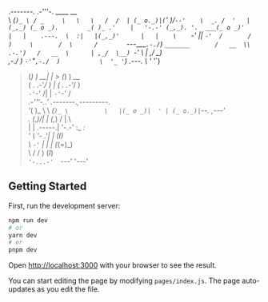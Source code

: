 
.-------.   .-'''-.    ____     __  
\  _(`)_ \ / _     \   \   \   /  / 
| (_ o._)|(`' )/`--'    \  _. /  '  
|  (_,_) (_ o _).        _( )_ .'   
|   '-.-' (_,_). '.  ___(_ o _)'    
|   |    .---.  \  :|   |(_,_)'     
|   |    \    `-'  ||   `-'  /      
/   )     \       /  \      /       
`---_______`.-./`)    `_______      
   /   __  \\ .-.')   /   __  \     
  | ,_/  \__) `-' \  | ,_/  \__)    
,-./  )      `-'`"`,-./  )          
\  '_ '`)    .---. \  '_ '`)        
 > (_)  )  __|   |  > (_)  )  __    
(  .  .-'_/  )   | (  .  .-'_/  )   
 `-'`-'     /|   |  `-'`-'     /    
  .-_'''-..' .-------.,---------.   
 '_( )_   \  \  _(`)_ \          \  
|(_ o _)|  ' | (_ o._)|`--.  ,---'  
. (_,_)/___| |  (_,_) /   |   \     
|  |  .-----.|   '-.-'    :_ _:     
'  \  '-   .'|   |        (_I_)     
 \  `-'`   | |   |       (_(=)_)    
  \        / /   )        (_I_)     
   `'-...-'  `---'        '---'     
                                    




## Getting Started

First, run the development server:

```bash
npm run dev
# or
yarn dev
# or
pnpm dev
```

Open [http://localhost:3000](http://localhost:3000) with your browser to see the result.

You can start editing the page by modifying `pages/index.js`. The page auto-updates as you edit the file.



